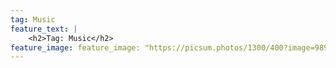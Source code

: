 ```yaml
---
tag: Music
feature_text: |
    <h2>Tag: Music</h2>
feature_image: feature_image: "https://picsum.photos/1300/400?image=989"
---
```

